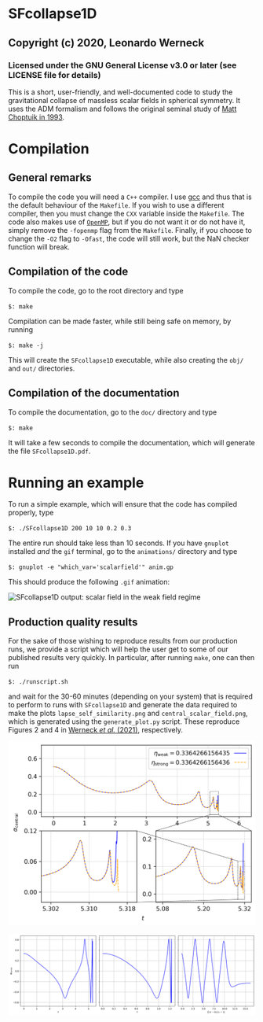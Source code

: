 # SFcollapse1D
## Copyright (c) 2020, Leonardo Werneck
### Licensed under the GNU General License v3.0 or later (see LICENSE file for details)

This is a short, user-friendly, and well-documented code to study the gravitational collapse of massless scalar fields in spherical symmetry. It uses the ADM formalism and follows the original seminal study of [Matt Choptuik in 1993](https://journals.aps.org/prl/abstract/10.1103/PhysRevLett.70.9).

# Compilation

## General remarks

To compile the code you will need a `C++` compiler. I use [gcc](https://gcc.gnu.org/) and thus that is the default behaviour of the `Makefile`. If you wish to use a different compiler, then you must change the `CXX` variable inside the `Makefile`. The code also makes use of [`OpenMP`](https://www.openmp.org/), but if you do not want it or do not have it, simply remove the `-fopenmp` flag from the `Makefile`. Finally, if you choose to change the `-O2` flag to `-Ofast`, the code will still work, but the NaN checker function will break.

## Compilation of the code

To compile the code, go to the root directory and type

`$: make`

Compilation can be made faster, while still being safe on memory, by running

`$: make -j`

This will create the `SFcollapse1D` executable, while also creating the `obj/` and `out/` directories.

## Compilation of the documentation

To compile the documentation, go to the `doc/` directory and type

`$: make`

It will take a few seconds to compile the documentation, which will generate the file `SFcollapse1D.pdf`.

# Running an example

To run a simple example, which will ensure that the code has compiled properly, type

`$: ./SFcollapse1D 200 10 10 0.2 0.3`

The entire run should take less than 10 seconds. If you have `gnuplot` installed *and* the `gif` terminal, go to the `animations/` directory and type

`$: gnuplot -e "which_var='scalarfield'" anim.gp`

This should produce the following `.gif` animation:

![SFcollapse1D output: scalar field in the weak field regime](animations/scalarfield.gif "SFcollapse1D output: scalar field in the weak field regime")

## Production quality results

For the sake of those wishing to reproduce results from our production
runs, we provide a script which will help the user get to some of our
published results very quickly. In particular, after running `make`, one
can then run

`$: ./runscript.sh`

and wait for the 30-60 minutes (depending on your system) that is
required to perform to runs with `SFcollapse1D` and generate the data
required to make the plots `lapse_self_similarity.png` and
`central_scalar_field.png`, which is generated using the
`generate_plot.py` script. These reproduce Figures 2 and 4 in
[Werneck *et al.* (2021)](https://arxiv.org/pdf/2106.06553.pdf),
respectively.

![Central lapse function near criticality](animations/lapse_self_similarity.png)

![Central scalar field near criticality](animations/central_scalar_field.png)
